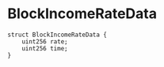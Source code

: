 # BlockIncomeRateData

```solidity
struct BlockIncomeRateData {
    uint256 rate;
    uint256 time;
}
```

